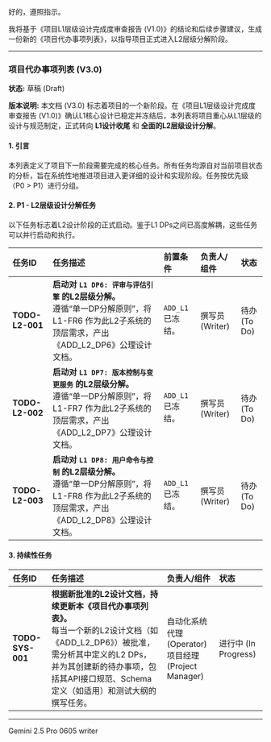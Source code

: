 好的，遵照指示。

我将基于《项目L1层级设计完成度审查报告 (V1.0)》的结论和后续步骤建议，生成一份新的《项目代办事项列表》，以指导项目正式进入L2层级分解阶段。

---

### **项目代办事项列表 (V3.0)**

**状态:** 草稿 (Draft)

**版本说明:** 本文档 (V3.0) 标志着项目的一个新阶段。在《项目L1层级设计完成度审查报告 (V1.0)》确认L1核心设计已稳定并冻结后，本列表将项目重心从L1层级的设计与规范制定，正式转向 **L1设计收尾** 和 **全面的L2层级设计分解**。

#### **1. 引言**

本列表定义了项目下一阶段需要完成的核心任务。所有任务均源自对当前项目状态的分析，旨在系统性地推进项目进入更详细的设计和实现阶段。任务按优先级（P0 > P1）进行分组。

#### **2. P1 - L2层级设计分解任务**

以下任务标志着L2设计阶段的正式启动。鉴于L1 DPs之间已高度解耦，这些任务可以并行启动和执行。

| 任务ID | 任务描述 | 前置条件 | 负责人/组件 | 状态 |
| :--- | :--- | :--- | :--- | :--- |
| **TODO-L2-001** | **启动对 `L1 DP6: 评审与评估引擎` 的L2层级分解。**<br>遵循“单一DP分解原则”，将 L1-FR6 作为此L2子系统的顶层需求，产出《ADD_L2_DP6》公理设计文档。 | `ADD_L1` 已冻结。 | 撰写员 (Writer) | 待办 (To Do) |
| **TODO-L2-002** | **启动对 `L1 DP7: 版本控制与变更服务` 的L2层级分解。**<br>遵循“单一DP分解原则”，将 L1-FR7 作为此L2子系统的顶层需求，产出《ADD_L2_DP7》公理设计文档。 | `ADD_L1` 已冻结。 | 撰写员 (Writer) | 待办 (To Do) |
| **TODO-L2-003** | **启动对 `L1 DP8: 用户命令与控制` 的L2层级分解。**<br>遵循“单一DP分解原则”，将 L1-FR8 作为此L2子系统的顶层需求，产出《ADD_L2_DP8》公理设计文档。 | `ADD_L1` 已冻结。 | 撰写员 (Writer) | 待办 (To Do) |

#### **3. 持续性任务**

| 任务ID | 任务描述 | 负责人/组件 | 状态 |
| :--- | :--- | :--- | :--- |
| **TODO-SYS-001** | **根据新批准的L2设计文档，持续更新本《项目代办事项列表》。**<br>每当一个新的L2设计文档（如《ADD_L2_DP6》）被批准，需分析其中定义的L2 DPs，并为其创建新的待办事项，包括其API接口规范、Schema定义（如适用）和测试大纲的撰写任务。 | 自动化系统代理 (Operator)<br>项目经理 (Project Manager) | 进行中 (In Progress) |

---
Gemini 2.5 Pro 0605 writer